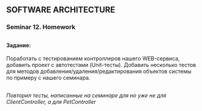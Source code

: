 ## SOFTWARE ARCHITECTURE
### Seminar 12. Homework
##
#### Задание:
Поработать с тестированием контроллеров нашего WEB-сервиса, добавить проект с автотестами (Unit-тесты).
Добавить несколько тестов для методов добавления/удаления/редактирования объектов системы по примеру с нашего семинара.
##
###### Повторил тесты, написанные на семинаре для но уже не для ClientController, а для PetController
###### 
